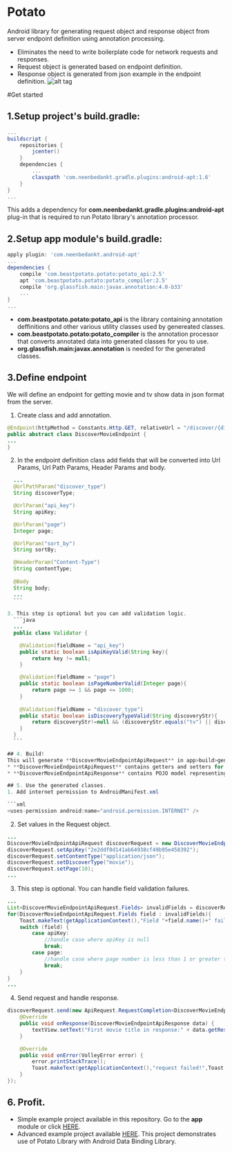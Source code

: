 # Potato
Android library for generating request object and response object from server endpoint definition using annotation processing. 
* Eliminates the need to write boilerplate code for network requests and responses.
* Request object is generated based on endpoint definition.
* Response object is generated from json example in the endpoint definition.
![alt tag](http://i66.tinypic.com/316u5ur.png)

#Get started
## 1.Setup project's build.gradle:
```gradle
...
buildscript {
    repositories {
        jcenter()
    }
    dependencies {
        ...
        classpath 'com.neenbedankt.gradle.plugins:android-apt:1.6'
    }
}
...
```
This adds a dependency for **com.neenbedankt.gradle.plugins:android-apt** plug-in that is required to run Potato library's annotation processor.

## 2.Setup app module's build.gradle:
```gradle
apply plugin: 'com.neenbedankt.android-apt'
...
dependencies {
    compile 'com.beastpotato.potato:potato_api:2.5'
    apt 'com.beastpotato.potato:potato_compiler:2.5'
    compile 'org.glassfish.main:javax.annotation:4.0-b33'
    ...
}
...
```
* **com.beastpotato.potato:potato_api** is the library containing annotation deffinitions and other various utility classes used by genereated classes.
* **com.beastpotato.potato:potato_compiler** is the annotation processor that converts annotated data into generated classes for you to use.
* **org.glassfish.main:javax.annotation** is needed for the generated classes.

## 3.Define endpoint
We will define an endpoint for getting movie and tv show data in json format from the server.
  1. Create class and add annotation.
  
  ```java
@Endpoint(httpMethod = Constants.Http.GET, relativeUrl = "/discover/{discover_type}", jsonExample = "paste sample json response here")
public abstract class DiscoverMovieEndpoint {
...
}
  ```
  2. In the endpoint definition class add fields that will be converted into Url Params, Url Path Params, Header Params and body.
  
  ```java
    ...
    @UrlPathParam("discover_type")
    String discoverType;

    @UrlParam("api_key")
    String apiKey;

    @UrlParam("page")
    Integer page;

    @UrlParam("sort_by")
    String sortBy;

    @HeaderParam("Content-Type")
    String contentType;
    
    @Body
    String body;
    ...
    ```
    
  3. This step is optional but you can add validation logic. 
    ```java
    ...
    public class Validator {

      @Validation(fieldName = "api_key")
      public static boolean isApiKeyValid(String key){
          return key != null;
      }
  
      @Validation(fieldName = "page")
      public static boolean isPageNumberValid(Integer page){
          return page >= 1 && page <= 1000;
      }
      
      @Validation(fieldName = "discover_type")
      public static boolean isDiscoveryTypeValid(String discoveryStr){
          return discoveryStr!=null && (discoveryStr.equals("tv") || discoveryStr.equals("movie"));
      }
    }
    ```

## 4. Build! 
This will generate **DiscoverMovieEndpointApiRequest** in app>build>generated>source>apt>debug>packagename> aswell as **DiscoverMovieEndpointApiResponse**  in app>build>generated>source>apt>debug>packagename>response. 
* **DiscoverMovieEndpointApiRequest** contains getters and setters for the fields we defined in step **3.2** aswell as logic for validation and making the network call and parsing the response to POJO model. 
* **DiscoverMovieEndpointApiResponse** contains POJO model representing json string set in **jsonExample** parameter in step **3.1**.

## 5. Use the generated classes.
  1. Add internet permission to AndroidManifest.xml
  
  ```xml
  <uses-permission android:name="android.permission.INTERNET" />
  ```
  2. Set values in the Request object.
  
  ```java
  ...
  DiscoverMovieEndpointApiRequest discoverRequest = new DiscoverMovieEndpointApiRequest("http://api.themoviedb.org/3",getApplicationContext());
  discoverRequest.setApiKey("2e2ddf0d141ab64938cf49b95e458392");
  discoverRequest.setContentType("application/json");
  discoverRequest.setDiscoverType("movie");
  discoverRequest.setPage(10);
  ...
  ```
  
  3. This step is optional. You can handle field validation failures.
  
  ```java
  ...
  List<DiscoverMovieEndpointApiRequest.Fields> invalidFields = discoverRequest.validateFields();
  for(DiscoverMovieEndpointApiRequest.Fields field : invalidFields){
      Toast.makeText(getApplicationContext(),"Field "+field.name()+" failed validation!",Toast.LENGTH_LONG).show();
      switch (field) {
          case apiKey:
              //handle case where apiKey is null
              break;
          case page:
              //handle case where page number is less than 1 or greater than 100
              break;
      }
  }
  ...
  ```
  
  4. Send request and handle response.
  
  ```java
  discoverRequest.send(new ApiRequest.RequestCompletion<DiscoverMovieEndpointApiResponse>() {
      @Override
      public void onResponse(DiscoverMovieEndpointApiResponse data) {
          textView.setText("First movie title in response:" + data.getResults().get(0).getOriginalTitle());
      }

      @Override
      public void onError(VolleyError error) {
          error.printStackTrace();
          Toast.makeText(getApplicationContext(),"request failed!",Toast.LENGTH_LONG).show();
      }
  });
  ```
  
## 6. Profit.
* Simple example project available in this repository. Go to the **app** module or click [HERE](https://github.com/beast-potato/Potato/tree/master/app).
* Advanced example project available [HERE](https://github.com/beast-potato/Movie-Info-App). This project demonstrates use of Potato Library with Android Data Binding Library.
